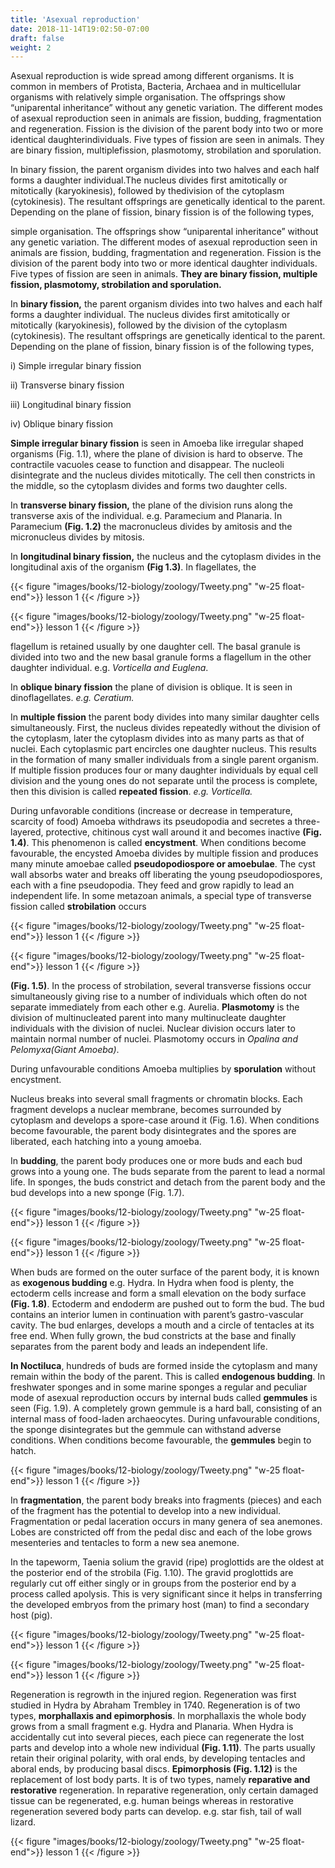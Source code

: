 ```yaml
---
title: 'Asexual reproduction'
date: 2018-11-14T19:02:50-07:00
draft: false
weight: 2
---
```




Asexual reproduction is wide spread among different organisms. It is common in
members of Protista, Bacteria, Archaea and in multicellular organisms with relatively
simple organisation. The offsprings show “uniparental inheritance” without any genetic
variation. The different modes of asexual reproduction seen in animals are fission,
budding, fragmentation and regeneration. Fission is the division of the parent
body into two or more identical daughterindividuals. Five types of fission are seen in
animals. They are binary fission, multiplefission, plasmotomy, strobilation and
sporulation.

In binary fission, the parent organism divides into two halves and
each half forms a daughter individual.The nucleus divides first amitotically or
mitotically (karyokinesis), followed by thedivision of the cytoplasm (cytokinesis).
The resultant offsprings are genetically identical to the parent. Depending on the
plane of fission, binary fission is of the
following types,

simple organisation. The offsprings show
“uniparental inheritance” without any genetic
variation. The different modes of asexual
reproduction seen in animals are fission,
budding, fragmentation and regeneration.
Fission is the division of the parent
body into two or more identical daughter
individuals. Five types of fission are seen in
animals. **They are binary fission, multiple fission, plasmotomy, strobilation and sporulation.**


In **binary fission,** the parent
organism divides into two halves and
each half forms a daughter individual.
The nucleus divides first amitotically or
mitotically (karyokinesis), followed by the
division of the cytoplasm (cytokinesis).
The resultant offsprings are genetically
identical to the parent. Depending on the
plane of fission, binary fission is of the
following types,

i) Simple irregular binary fission

ii) Transverse binary fission

iii) Longitudinal binary fission

iv) Oblique binary fission

**Simple irregular binary fission** is seen in Amoeba like irregular shaped organisms
(Fig. 1.1), where the plane of division is hard to observe. The contractile vacuoles
cease to function and disappear. The nucleoli disintegrate and the nucleus divides
mitotically. The cell then constricts in the middle, so the cytoplasm divides and forms
two daughter cells. 

In **transverse binary fission,** the plane of the division runs along the transverse axis of the individual. e.g. Paramecium and Planaria.
In Paramecium **(Fig. 1.2)** the macronucleus divides by amitosis and the micronucleus
divides by mitosis. 

In **longitudinal binary fission,** the nucleus and the cytoplasm divides in the longitudinal axis of the organism **(Fig 1.3)**. In flagellates, the


{{< figure "images/books/12-biology/zoology/Tweety.png" "w-25 float-end">}}
lesson 1
{{< /figure >}}

{{< figure "images/books/12-biology/zoology/Tweety.png" "w-25 float-end">}}
lesson 1
{{< /figure >}}


flagellum is retained usually by one daughter cell. The basal granule is divided into two and the new basal granule forms a flagellum in the other daughter individual. e.g. *Vorticella and Euglena*. 

In **oblique binary fission** the plane of division is oblique. It is seen in dinoflagellates. *e.g. Ceratium.* 

In **multiple fission** the parent body divides into many similar daughter cells simultaneously. First, the nucleus divides repeatedly without the division of the cytoplasm, later the cytoplasm divides into as many parts as that of nuclei. Each cytoplasmic part encircles one daughter nucleus. This results in the formation of many smaller individuals from a single parent organism. If multiple fission produces four or many daughter individuals by equal cell division and the young ones do not separate until the process is complete, then this division is called **repeated fission**. *e.g. Vorticella.* 


During unfavorable conditions (increase or decrease in temperature, scarcity of food) Amoeba withdraws its pseudopodia and secretes a three-layered, protective, chitinous cyst wall around it and becomes inactive **(Fig. 1.4)**. This phenomenon is called **encystment**. When conditions become favourable, the encysted Amoeba divides
by multiple fission and produces many minute amoebae called **pseudopodiospore or amoebulae**. The cyst wall absorbs water and breaks off liberating the young
pseudopodiospores, each with a fine pseudopodia. They feed and grow rapidly to
lead an independent life. In some metazoan animals, a special type of transverse fission called **strobilation** occurs

{{< figure "images/books/12-biology/zoology/Tweety.png" "w-25 float-end">}}
lesson 1
{{< /figure >}}

{{< figure "images/books/12-biology/zoology/Tweety.png" "w-25 float-end">}}
lesson 1
{{< /figure >}}

**(Fig. 1.5)**. In the process of strobilation, several transverse fissions occur simultaneously giving rise to a number of individuals which often do not separate immediately from each other e.g. Aurelia. **Plasmotomy** is the division of multinucleated parent into many multinucleate daughter individuals with the division of nuclei. Nuclear division occurs later to maintain normal number of nuclei. Plasmotomy occurs in *Opalina and Pelomyxa(Giant Amoeba)*.

 During unfavourable conditions Amoeba multiplies by **sporulation** without encystment.

Nucleus breaks into several small fragments or chromatin blocks. Each fragment develops
a nuclear membrane, becomes surrounded by cytoplasm and develops a spore-case around
it (Fig. 1.6). When conditions become favourable, the parent body disintegrates and
the spores are liberated, each hatching into a young amoeba.


In **budding**, the parent body produces one or more buds and each bud grows into a young
one. The buds separate from the parent to lead a normal life. In sponges, the buds constrict and detach from the parent body and the bud develops into a new sponge (Fig. 1.7).


{{< figure "images/books/12-biology/zoology/Tweety.png" "w-25 float-end">}}
lesson 1
{{< /figure >}}

{{< figure "images/books/12-biology/zoology/Tweety.png" "w-25 float-end">}}
lesson 1
{{< /figure >}}

When buds are formed on the outer surface of the parent body, it is known as
**exogenous budding** e.g. Hydra. In Hydra when food is plenty, the ectoderm cells increase and
form a small elevation on the body surface **(Fig. 1.8)**. Ectoderm and endoderm are pushed
out to form the bud. The bud contains an interior lumen in continuation with parent’s
gastro-vascular cavity. The bud enlarges, develops a mouth and a circle of tentacles at its
free end. When fully grown, the bud constricts at the base and finally separates from the parent body and leads an independent life. 


**In Noctiluca**, hundreds of buds are
formed inside the cytoplasm and many remain within the body of the parent. This is called
**endogenous budding**. In freshwater sponges and in some marine sponges a regular and
peculiar mode of asexual reproduction occurs by internal buds called **gemmules** is seen
(Fig. 1.9). A completely grown gemmule is a hard ball, consisting of an internal mass of
food-laden archaeocytes. During unfavourable conditions, the sponge disintegrates but the
gemmule can withstand adverse conditions. When conditions become favourable, the
**gemmules** begin to hatch.

{{< figure "images/books/12-biology/zoology/Tweety.png" "w-25 float-end">}}
lesson 1
{{< /figure >}}

In **fragmentation**, the parent body
breaks into fragments (pieces) and each of the
fragment has the potential to develop into a new
individual. Fragmentation or pedal laceration
occurs in many genera of sea anemones. Lobes
are constricted off from the pedal disc and each
of the lobe grows mesenteries and tentacles to
form a new sea anemone.

In the tapeworm, Taenia solium the gravid
(ripe) proglottids are the oldest at the posterior
end of the strobila (Fig. 1.10). The gravid
proglottids are regularly cut off either singly or
in groups from the posterior end by a process
called apolysis. This is very significant since it
helps in transferring the developed embryos
from the primary host (man) to find a secondary
host (pig).

{{< figure "images/books/12-biology/zoology/Tweety.png" "w-25 float-end">}}
lesson 1
{{< /figure >}}

{{< figure "images/books/12-biology/zoology/Tweety.png" "w-25 float-end">}}
lesson 1
{{< /figure >}}

Regeneration is regrowth in the injured
region. Regeneration was first studied in Hydra
by Abraham Trembley in 1740. Regeneration is
of two types, **morphallaxis and epimorphosis**.
In morphallaxis the whole body grows from a
small fragment e.g. Hydra and Planaria. When
Hydra is accidentally cut into several pieces,
each piece can regenerate the lost parts and
develop into a whole new individual **(Fig. 1.11)**.
The parts usually retain their original polarity,
with oral ends, by developing tentacles
and aboral ends, by producing basal discs.
**Epimorphosis (Fig. 1.12)** is the replacement
of lost body parts. It is of two types, namely
**reparative and restorative** regeneration. In
reparative regeneration, only certain damaged
tissue can be regenerated, e.g. human beings
whereas in restorative regeneration severed
body parts can develop. e.g. star fish, tail of wall
lizard.

{{< figure "images/books/12-biology/zoology/Tweety.png" "w-25 float-end">}}
lesson 1
{{< /figure >}}
